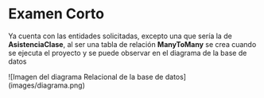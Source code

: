 # Examen Corto
Ya cuenta con las entidades solicitadas, excepto una que sería la de __AsistenciaClase__, al ser una tabla de relación __ManyToMany__ se crea cuando se ejecuta el proyecto y se puede observar en el diagrama de la base de datos

![Imagen del diagrama Relacional de la base de datos] (images/diagrama.png)

